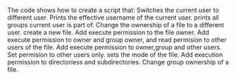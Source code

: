 The code shows how to create a script that:
   Switches the current user to different user.
   Prints the effective username of the current user.
   prints all groups current user is part of.
   Change the ownership of a file to a different user.
   create a new file.
   Add execute permission to the file owner.
   Add execute permission to owner and group owner, and read permision to other users of the file.
   Add execute permission to owner,group and other users.
   Set permision to other users only.
   sets the mode of the file.
   Add execution permission to directoriess and subdirectories.
   Change group ownership of a file.
